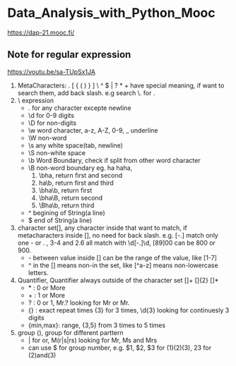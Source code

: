 # Data_Analysis_with_Python_Mooc
https://dap-21.mooc.fi/

## Note for regular expression
https://youtu.be/sa-TUpSx1JA
1. MetaCharacters: . [ { ( ) } ] \ ^ $ | ? * +   have special meaning, if want to search them, add back slash.
e.g search \\. for .
2. \ expression    
    - . for any character excepte newline
    - \d for 0-9 digits
    - \D for non-digits
    - \w word character, a-z, A-Z, 0-9, _ underline
    - \W non-word
    - \s any white space(tab, newline)
    - \S non-white space
    - \b Word Boundary, check if split from other word character
    - \B non-word boundary
        eg. ha haha,
        1. \bha, return first and second
        2. ha\b, return first and third
        3. \bha\b, return first
        4. \bha\B, return second
        5. \Bha\b, return third
    - ^ begining of String(a line)
    - $ end of String(a line)
3. character set[], any character inside that want to match, if metacharacters inside [], no need for back slash. e.g. [-.] match only one - or . , 3-4 and 2.6 all match with \d[-.]\d, [89]00 can be 800 or 900.
    - \- between value inside [] can be the range of the value, like [1-7]
    - ^ in the [] means non-in the set, like [^a-z] means non-lowercase letters.
4. Quantifier, Quantifier always outside of the character set []+ []{2} []*
    - \* : 0 or More
    - \+ : 1 or More
    - ? : 0 or 1, Mr\.? looking for Mr or Mr.
    - {} : exact repeat times {3} for 3 times, \d{3} looking for continuesly 3 digits
    - {min,max}: range, {3,5} from 3 times to 5 times
5. group (), group for different parttern
    - | for or, M(r|s|rs) looking for Mr, Ms and Mrs
    - can use $ for group number, e.g. $1, $2, $3 for (1)(2)(3), $2$3 for (2)and(3)
